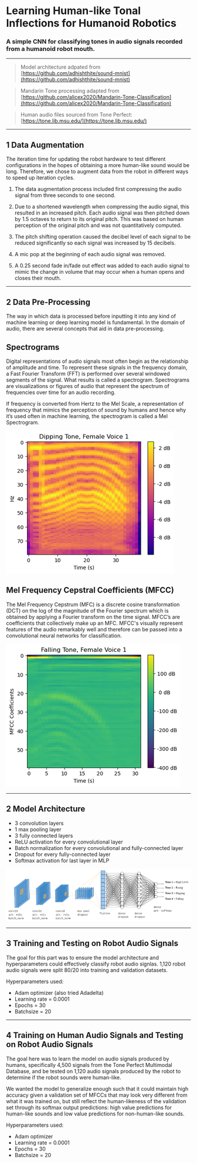 # **Learning Human-like Tonal Inflections for Humanoid Robotics**
### A simple CNN for classifying tones in audio signals recorded from a humanoid robot mouth.
---

>Model architecture adpated from [https://github.com/adhishthite/sound-mnist](https://github.com/adhishthite/sound-mnist)

>Mandarin Tone processing adapted from [https://github.com/alicex2020/Mandarin-Tone-Classification](https://github.com/alicex2020/Mandarin-Tone-Classification)

>Human audio files sourced from Tone Perfect: [https://tone.lib.msu.edu/](https://tone.lib.msu.edu/)
---
## **1 Data Augmentation**  
The iteration time for updating the robot hardware to test different configurations in the hopes of obtaining a more human-like sound would be long. Therefore, we chose to augment data from the robot in different ways to speed up iteration cycles.

1. The data augmentation process included first compressing the audio signal from three seconds to one second. 

2. Due to a shortened wavelength when compressing the audio signal, this resulted in an increased pitch. Each audio signal was then pitched down by 1.5 octaves to return to its original pitch. This was based on human perception of the original pitch and was not quantitatively computed.

3. The pitch shifting operation caused the decibel level of each signal to be reduced significantly so each signal was increased by 15 decibels. 

4. A mic pop at the beginning of each audio signal was removed. 

5. A 0.25 second fade in/fade out effect was added to each audio signal to mimic the change in volume that may occur when a human opens and closes their mouth.

---
## **2 Data Pre-Processing**
The way in which data is processed before inputting it into any kind of machine learning or deep learning model is fundamental. In the domain of audio, there are several concepts that aid in data pre-processing.

## Spectrograms

Digital representations of audio signals most often begin as the relationship of amplitude and time. To represent these signals in the frequency domain, a Fast Fourier Transform (FFT) is performed over several windowed segments of the signal. What results is called a spectrogram. Spectrograms are visualizations or figures of audio that represent the spectrum of frequencies over time for an audio recording.

If frequency is converted from Hertz to the Mel Scale, a representation of frequency that mimics the perception of sound by humans and hence why it’s used often in machine learning, the spectrogram is called a Mel Spectrogram. 

![Example Mel Spectrogram](images/example_mel_spectrogram.png)

## Mel Frequency Cepstral Coefficients (MFCC)
The Mel Frequency Cepstrum (MFC) is a discrete cosine transformation (DCT) on the log of the magnitude of the Fourier spectrum which is obtained by applying a Fourier transform on the time signal. MFCC’s are coefficients that collectively make up an MFC. MFCC's visually represent features of the audio remarkably well and therefore can be passed into a convolutional neural networks for classification.

![Example MFCC](images/example_mfcc.png)

---
## **2 Model Architecture** 
* 3 convolution layers  
* 1 max pooling layer
* 3 fully connected layers 
* ReLU activation for every convolutional layer
* Batch normalization for every convolutional and fully-connected layer
* Dropout for every fully-connected layer
* Softmax activation for last layer in MLP

![Model Structure](images/model_structure.png)

---
## **3 Training and Testing on Robot Audio Signals**
The goal for this part was to ensure the model architecture and hyperparameters could effectively classify robot audio signlas. 1,120 robot audio signals were split 80/20 into training and validation datasets. 

Hyperparameters used:
* Adam optimizer (also tried Adadelta) 
* Learning rate = 0.0001
* Epochs = 30 
* Batchsize = 20 

---
## **4 Training on Human Audio Signals and Testing on Robot Audio Signals**
The goal here was to learn the model on audio signals produced by humans, specifically 4,500 signals from the Tone Perfect Multimodal Database, and be tested on 1,120 audio signals produced by the robot to determine if the robot sounds were human-like.

We wanted the model to generalize enough such that it could maintain high accuracy given a validation set of MFCCs that may look very different from what it was trained on, but still reflect the human-likeness of the validation set through its softmax output predictions: high value predictions for human-like sounds and low value predictions for non-human-like sounds. 

Hyperparameters used:
* Adam optimizer  
* Learning rate = 0.0001
* Epochs = 30 
* Batchsize = 20 